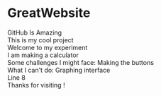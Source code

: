 # GreatWebsite <br>
GitHub Is Amazing <br>
This is my cool project <br>
Welcome to my experiment <br>
I am making a calculator <br>
Some challenges I might face: Making the buttons <br>
What I can't do: Graphing interface <br>
Line 8 <br>
Thanks for visiting ! <br>
